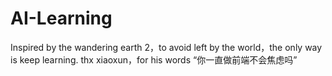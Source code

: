 # AI-Learning
Inspired by the wandering earth 2，to  avoid left by the world，the only way is keep learning. thx xiaoxun，for his words “你一直做前端不会焦虑吗”
